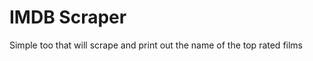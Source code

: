 # IMDB Scraper

Simple too that will scrape and print out the name of the top rated films

[logo]: https://github.com/nullsc/Coding-Tests/blob/master/IMDB%20Crawler/Capture.PNG "Screen Shot"
